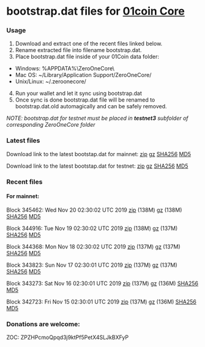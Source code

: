 # bootstrap.dat files for [01coin Core](https://01coin.io)

### Usage

1. Download and extract one of the recent files linked below.
2. Rename extracted file into filename bootstrap.dat.
3. Place bootstrap.dat file inside of your 01Coin data folder:
 - Windows: %APPDATA%\ZeroOneCore\
 - Mac OS: ~/Library/Application Support/ZeroOneCore/
 - Unix/Linux: ~/.zeroonecore/
4. Run your wallet and let it sync using bootstrap.dat
5. Once sync is done bootstrap.dat file will be renamed to bootstrap.dat.old automagically and can be safely removed.

_NOTE: bootstrap.dat for testnet must be placed in **testnet3** subfolder of corresponding ZeroOneCore folder_

### Latest files
Download link to the latest bootstap.dat for mainnet: [zip](https://files.01coin.io/mainnet/bootstrap.dat.zip) [gz](https://files.01coin.io/mainnet/bootstrap.dat.tar.gz) [SHA256](https://files.01coin.io/mainnet/sha256.txt) [MD5](https://files.01coin.io/mainnet/md5.txt)

Download link to the latest bootstap.dat for testnet: [zip](https://files.01coin.io/testnet/bootstrap.dat.zip) [gz](https://files.01coin.io/testnet/bootstrap.dat.tar.gz) [SHA256](https://files.01coin.io/testnet/sha256.txt) [MD5](https://files.01coin.io/testnet/md5.txt)

### Recent files

#### For mainnet:

Block 345462: Wed Nov 20 02:30:02 UTC 2019 [zip](https://files.01coin.io/mainnet/2019-11-20/bootstrap.dat.zip) (138M) [gz](https://files.01coin.io/mainnet/2019-11-20/bootstrap.dat.tar.gz) (138M) [SHA256](https://files.01coin.io/mainnet/2019-11-20/sha256.txt) [MD5](https://files.01coin.io/mainnet/2019-11-20/md5.txt)

Block 344916: Tue Nov 19 02:30:02 UTC 2019 [zip](https://files.01coin.io/mainnet/2019-11-19/bootstrap.dat.zip) (138M) [gz](https://files.01coin.io/mainnet/2019-11-19/bootstrap.dat.tar.gz) (137M) [SHA256](https://files.01coin.io/mainnet/2019-11-19/sha256.txt) [MD5](https://files.01coin.io/mainnet/2019-11-19/md5.txt)

Block 344368: Mon Nov 18 02:30:02 UTC 2019 [zip](https://files.01coin.io/mainnet/2019-11-18/bootstrap.dat.zip) (137M) [gz](https://files.01coin.io/mainnet/2019-11-18/bootstrap.dat.tar.gz) (137M) [SHA256](https://files.01coin.io/mainnet/2019-11-18/sha256.txt) [MD5](https://files.01coin.io/mainnet/2019-11-18/md5.txt)

Block 343823: Sun Nov 17 02:30:01 UTC 2019 [zip](https://files.01coin.io/mainnet/2019-11-17/bootstrap.dat.zip) (137M) [gz](https://files.01coin.io/mainnet/2019-11-17/bootstrap.dat.tar.gz) (137M) [SHA256](https://files.01coin.io/mainnet/2019-11-17/sha256.txt) [MD5](https://files.01coin.io/mainnet/2019-11-17/md5.txt)

Block 343273: Sat Nov 16 02:30:01 UTC 2019 [zip](https://files.01coin.io/mainnet/2019-11-16/bootstrap.dat.zip) (137M) [gz](https://files.01coin.io/mainnet/2019-11-16/bootstrap.dat.tar.gz) (136M) [SHA256](https://files.01coin.io/mainnet/2019-11-16/sha256.txt) [MD5](https://files.01coin.io/mainnet/2019-11-16/md5.txt)

Block 342723: Fri Nov 15 02:30:01 UTC 2019 [zip](https://files.01coin.io/mainnet/2019-11-15/bootstrap.dat.zip) (137M) [gz](https://files.01coin.io/mainnet/2019-11-15/bootstrap.dat.tar.gz) (136M) [SHA256](https://files.01coin.io/mainnet/2019-11-15/sha256.txt) [MD5](https://files.01coin.io/mainnet/2019-11-15/md5.txt)


### Donations are welcome:

ZOC: ZPZHPcmoQpqd3j9ktPf5PetX4SLJkBXFyP
